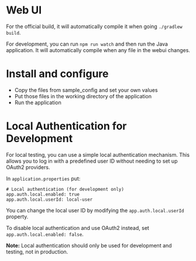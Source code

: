 # Web UI

For the official build, it will automatically compile it when going `./gradlew build`.

For development, you can run `npm run watch` and then run the Java application. 
It will automatically compile when any file in the webui changes.

# Install and configure

- Copy the files from sample_config and set your own values
- Put those files in the working directory of the application
- Run the application

# Local Authentication for Development

For local testing, you can use a simple local authentication mechanism. This allows you to log in with a predefined user ID without needing to set up OAuth2 providers.

In `application.properties` put:
```
# Local authentication (for development only)
app.auth.local.enabled: true
app.auth.local.userId: local-user
```

You can change the local user ID by modifying the `app.auth.local.userId` property.

To disable local authentication and use OAuth2 instead, set `app.auth.local.enabled: false`.

**Note:** Local authentication should only be used for development and testing, not in production.
